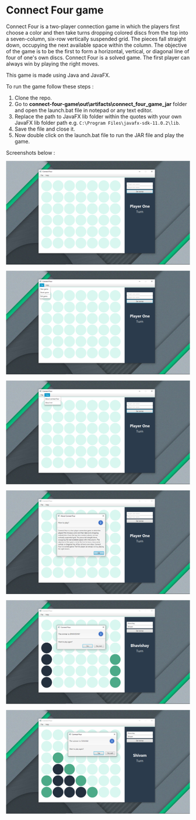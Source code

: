 # Connect Four game

Connect Four is a two-player connection game in which the players first choose a color and then take turns dropping colored discs from the top into a seven-column, six-row vertically suspended grid. The pieces fall straight down, occupying the next available space within the column. The objective of the game is to be the first to form a horizontal, vertical, or diagonal line of four of one's own discs. Connect Four is a solved game. The first player can always win by playing the right moves.

This game is made using Java and JavaFX.


To run the game follow these steps :

1. Clone the repo.
2. Go to **connect-four-game\out\artifacts\connect_four_game_jar** folder and open the launch.bat file in notepad or any text editor.
3. Replace the path to JavaFX lib folder within the quotes with your own JavaFX lib folder path e.g. `C:\Program Files\javafx-sdk-11.0.2\lib`.
4. Save the file and close it.
5. Now double click on the launch.bat file to run the JAR file and play the game.


Screenshots below :

<p align="center">
<img src="/screenshots/screenshot-1.png" alt="main screen">
</p>
<p align="center">
<img src="/screenshots/screenshot-2.png" alt="file menu">
</p>
<p align="center">
<img src="/screenshots/screenshot-3.png" alt="help menu">
</p>
<p align="center">
<img src="/screenshots/screenshot-4.png" alt="about dialog box">
</p>
<p align="center">
<img src="/screenshots/screenshot-5.png" alt="winner 1">
</p>
<p align="center">
<img src="/screenshots/screenshot-6.png" alt="winner 2">
</p>
